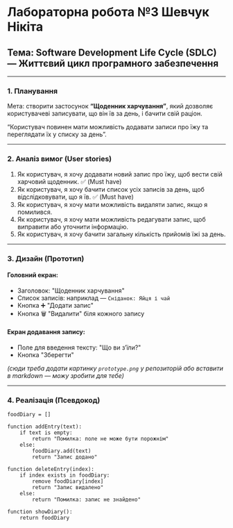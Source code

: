 # Лабораторна робота №3 Шевчук Нікіта
## Тема: Software Development Life Cycle (SDLC) — Життєвий цикл програмного забезпечення

---

### 1. Планування
Мета: створити застосунок **“Щоденник харчування”**, який дозволяє користувачеві записувати, що він їв за день, і бачити свій раціон.

“Користувач повинен мати можливість додавати записи про їжу та переглядати їх у списку за день”.

---

### 2. Аналіз вимог (User stories)

1. Як користувач, я хочу додавати новий запис про їжу, щоб вести свій харчовий щоденник. ✅ (Must have)  
2. Як користувач, я хочу бачити список усіх записів за день, щоб відслідковувати, що я їв. ✅ (Must have)  
3. Як користувач, я хочу мати можливість видаляти запис, якщо я помилився.  
4. Як користувач, я хочу мати можливість редагувати запис, щоб виправити або уточнити інформацію.  
5. Як користувач, я хочу бачити загальну кількість прийомів їжі за день.  

---

### 3. Дизайн (Прототип)

#### Головний екран:
- Заголовок: "Щоденник харчування"
- Список записів: наприклад — `Сніданок: Яйця і чай`
- Кнопка ➕ "Додати запис"
- Кнопка 🗑 "Видалити" біля кожного запису

#### Екран додавання запису:
- Поле для введення тексту: "Що ви з’їли?"
- Кнопка "Зберегти"

*(сюди треба додати картинку `prototype.png` у репозиторій або вставити в markdown — можу зробити для тебе)*

---

### 4. Реалізація (Псевдокод)

```pseudo
foodDiary = []

function addEntry(text):
    if text is empty:
        return "Помилка: поле не може бути порожнім"
    else:
        foodDiary.add(text)
        return "Запис додано"

function deleteEntry(index):
    if index exists in foodDiary:
        remove foodDiary[index]
        return "Запис видалено"
    else:
        return "Помилка: запис не знайдено"

function showDiary():
    return foodDiary
